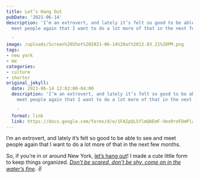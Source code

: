 ```yaml
---
title: Let’s Hang Out
pubDate: '2021-06-14'
description: 'I’m an extrovert, and lately it’s felt so good to be able to see and
  meet people again that I want to do a lot more of that in the next few months.

  '
image: /uploads/Screen%20Shot%202021-06-14%20at%2012.03.21%20PM.png
tags:
- new york
- me
categories:
- culture
- shorter
original_jekyll:
  date: 2021-06-14 12:02:00-04:00
  description: 'I’m an extrovert, and lately it’s felt so good to be able to see and
    meet people again that I want to do a lot more of that in the next few months.

    '
  format: link
  link: https://docs.google.com/forms/d/e/1FAIpQLSflmQAEmF-VmsRroFDmPlaKk0_3p-cNC7yZci4MLb5QzP3BUQ/viewform
---
```


I’m an extrovert, and lately it’s felt so good to be able to see and meet people again that I want to do a lot more of that in the next few months.

So, if you’re in or around New York, [let’s hang out](https://docs.google.com/forms/d/e/1FAIpQLSflmQAEmF-VmsRroFDmPlaKk0_3p-cNC7yZci4MLb5QzP3BUQ/viewform)! I made a cute little form to keep things organized. *[Don’t be scared, don’t be shy, come on in the water’s fine](https://geo.music.apple.com/us/album/all-eyes-on-me/1571419211?i=1571419375&itsct=music_box_link&itscg=30200&ct=songs_all_eyes_on_me&app=music&ls=1)*. ✌️
